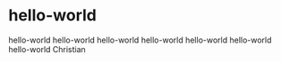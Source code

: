 # hello-world
hello-world hello-world hello-world hello-world hello-world hello-world hello-world
Christian
